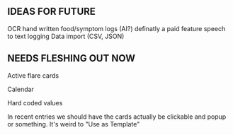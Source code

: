 ## IDEAS FOR FUTURE
OCR hand written food/symptom logs (AI?) definatly a paid feature
speech to text logging
Data import (CSV, JSON)




## NEEDS FLESHING OUT NOW
Active flare cards 

Calendar

Hard coded values

In recent entries we should have the cards actually be clickable and popup or something. It's weird to "Use as Template"